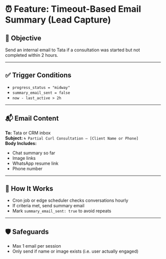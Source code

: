 # ⏰ Feature: Timeout-Based Email Summary (Lead Capture)

## 🧭 Objective
Send an internal email to Tata if a consultation was started but not completed within 2 hours.

---

## ✅ Trigger Conditions
- `progress_status = "midway"`
- `summary_email_sent = false`
- `now - last_active > 2h`

---

## 📬 Email Content
**To:** Tata or CRM inbox  
**Subject:** `🌀 Partial Curl Consultation – [Client Name or Phone]`  
**Body Includes:**
- Chat summary so far
- Image links
- WhatsApp resume link
- Phone number

---

## 🔁 How It Works
- Cron job or edge scheduler checks conversations hourly
- If criteria met, send summary email
- Mark `summary_email_sent: true` to avoid repeats

---

## 🛡 Safeguards
- Max 1 email per session
- Only send if name or image exists (i.e. user actually engaged)
